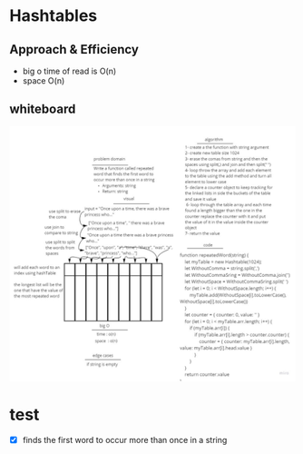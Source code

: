 # Hashtables
 
## Approach & Efficiency
- big o time of read is O(n)
- space O(n)
## whiteboard
![hashrepeatedword](hashrepeatedword.jpg)

# test
- [x] finds the first word to occur more than once in a string



